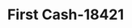---
f_zip-code: 38501
f_state-code: TN
title: First Cash-18421
f_phone: 931-528-6350
f_city-only: Cookeville
f_address: 799 S Jefferson Ave Cookeville
f_location-unique-id: '18421'
slug: first-cash-18421
updated-on: '2024-05-30T13:46:58.046Z'
created-on: '2024-05-30T13:36:59.803Z'
published-on: '2024-05-30T13:54:32.469Z'
f_city-state: cms/city/cookeville-tn.md
f_company: cms/company/first-cash.md
f_state: cms/state/tennessee.md
layout: '[payday-loan].html'
tags: payday-loan
---